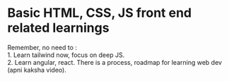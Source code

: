 <h1>Basic HTML, CSS, JS front end related learnings</h1>
<p>Remember, no need to :
<br> 
  1. Learn tailwind now, focus on deep JS.
  <br>
  2. Learn angular, react. There is a process, roadmap for learning web dev (apni kaksha video).
</p>
